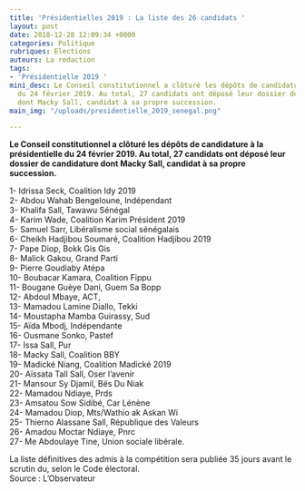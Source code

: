 ```yaml
---
title: 'Présidentielles 2019 : La liste des 26 candidats '
layout: post
date: 2018-12-28 12:09:34 +0000
categories: Politique
rubriques: Elections
auteurs: La redaction
tags:
- 'Présidentielle 2019 '
mini_desc: Le Conseil constitutionnel a clôturé les dépôts de candidature à la présidentielle
  du 24 février 2019. Au total, 27 candidats ont déposé leur dossier de candidature
  dont Macky Sall, candidat à sa propre succession. 
main_img: "/uploads/presidentielle_2019_senegal.png"

---
```

**Le Conseil constitutionnel a clôturé les dépôts de candidature à la présidentielle du 24 février 2019. Au total, 27 candidats ont déposé leur dossier de candidature dont Macky Sall, candidat à sa propre succession.**   
  
1- Idrissa Seck, Coalition Idy 2019   
2- Abdou Wahab Bengeloune, Indépendant   
3- Khalifa Sall, Tawawu Sénégal   
4- Karim Wade, Coalition Karim Président 2019   
5- Samuel Sarr, Libéralisme social sénégalais   
6- Cheikh Hadjibou Soumaré, Coalition Hadjibou 2019   
7- Pape Diop, Bokk Gis Gis   
8- Malick Gakou, Grand Parti   
9- Pierre Goudiaby Atépa   
10- Boubacar Kamara, Coalition Fippu   
11- Bougane Guèye Dani, Guem Sa Bopp   
12- Abdoul Mbaye, ACT,   
13- Mamadou Lamine Diallo, Tekki   
14- Moustapha Mamba Guirassy, Sud   
15- Aïda Mbodj, Indépendante   
16- Ousmane Sonko, Pastef   
17- Issa Sall, Pur   
18- Macky Sall, Coalition BBY   
19- Madické Niang, Coalition Madické 2019   
20- Aïssata Tall Sall, Oser l’avenir   
21- Mansour Sy Djamil, Bës Du Niak   
22- Mamadou Ndiaye, Prds   
23- Amsatou Sow Sidibé, Car Lénène   
24- Mamadou Diop, Mts/Wathio ak Askan Wi   
25- Thierno Alassane Sall, République des Valeurs   
26- Amadou Moctar Ndiaye, Pnrc   
27- Me Abdoulaye Tine, Union sociale libérale.   
  
La liste définitives des admis à la compétition sera publiée 35 jours avant le scrutin du, selon le Code électoral.   
Source : L’Observateur